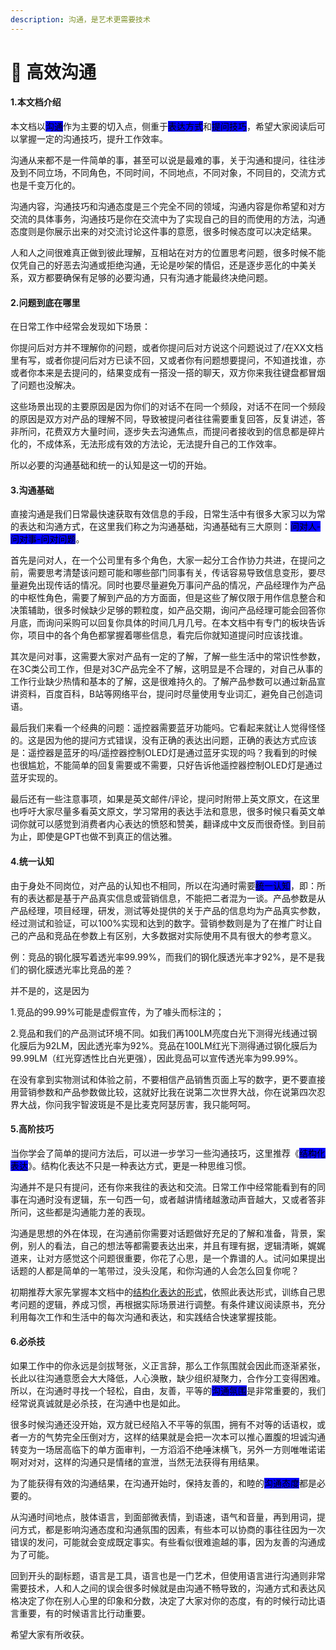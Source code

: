 ```yaml
---
description: 沟通，是艺术更需要技术
---
```


# 🏁 高效沟通

#### 1.本文档介绍

本文档以<mark style="background-color:blue;">沟通</mark>作为主要的切入点，侧重于<mark style="background-color:blue;">表达方式</mark>和<mark style="background-color:blue;">提问技巧</mark>，希望大家阅读后可以掌握一定的沟通技巧，提升工作效率。

沟通从来都不是一件简单的事，甚至可以说是最难的事，关于沟通和提问，往往涉及到不同立场，不同角色，不同时间，不同地点，不同对象，不同目的，交流方式也是千变万化的。

沟通内容，沟通技巧和沟通态度是三个完全不同的领域，沟通内容是你希望和对方交流的具体事务，沟通技巧是你在交流中为了实现自己的目的而使用的方法，沟通态度则是你展示出来的对交流讨论这件事的意愿，很多时候态度可以决定结果。

人和人之间很难真正做到彼此理解，互相站在对方的位置思考问题，很多时候不能仅凭自己的好恶去沟通或拒绝沟通，无论是吵架的情侣，还是逐步恶化的中美关系，双方都要确保有足够的必要沟通，只有沟通才能最终决绝问题。

#### 2.问题到底在哪里

在日常工作中经常会发现如下场景：

你提问后对方并不理解你的问题，或者你提问后对方说这个问题说过了/在XX文档里有写，或者你提问后对方已读不回，又或者你有问题想要提问，不知道找谁，亦或者你本来是去提问的，结果变成有一搭没一搭的聊天，双方你来我往键盘都冒烟了问题也没解决。

这些场景出现的主要原因是因为你们的对话不在同一个频段，对话不在同一个频段的原因是双方对产品的理解不同，导致被提问者往往需要重复回答，反复讲述，答非所问，花费双方大量时间，逐步失去沟通焦点，而提问者接收到的信息都是碎片化的，不成体系，无法形成有效的方法论，无法提升自己的工作效率。

所以必要的沟通基础和统一的认知是这一切的开始。

#### 3.沟通基础

直接沟通是我们日常最快速获取有效信息的手段，日常生活中有很多大家习以为常的表达和沟通方式，在这里我们称之为沟通基础，沟通基础有三大原则：<mark style="background-color:blue;">问对人-问对事-问对问题</mark>。

首先是问对人，在一个公司里有多个角色，大家一起分工合作协力共进，在提问之前，需要思考清楚该问题可能和哪些部门同事有关，传话容易导致信息变形，要尽量避免出现传话的情况。同时也要尽量避免万事问产品的情况，产品经理作为产品的中枢性角色，需要了解到产品的方方面面，但是这些了解仅限于用作信息整合和决策辅助，很多时候缺少足够的颗粒度，如产品交期，询问产品经理可能会回答你月底，而询问采购可以回复你具体的时间几月几号。在本文档中有专门的板块告诉你，项目中的各个角色都掌握着哪些信息，看完后你就知道提问时应该找谁。

其次是问对事，这需要大家对产品有一定的了解，了解一些生活中的常识性参数，在3C类公司工作，但是对3C产品完全不了解，这明显是不合理的，对自己从事的工作行业缺少热情和基本的了解，这是很难持久的。了解产品参数可以通过新品宣讲资料，百度百科，B站等网络平台，提问时尽量使用专业词汇，避免自己创造词语。

最后我们来看一个经典的问题：遥控器需要蓝牙功能吗。它看起来就让人觉得怪怪的。这是因为他的提问方式错误，没有正确的表达出问题，正确的表达方式应该是：遥控器是蓝牙的吗/遥控器控制OLED灯是通过蓝牙实现的吗？我看到的时候也很尴尬，不能简单的回复需要或不需要，只好告诉他遥控器控制OLED灯是通过蓝牙实现的。

最后还有一些注意事项，如果是英文邮件/评论，提问时附带上英文原文，在这里也呼吁大家尽量多看英文原文，学习常用的表达手法和意思，很多时候只看英文单词你就可以感觉到消费者内心表达的愤怒和赞美，翻译成中文反而很奇怪。到目前为止，即使是GPT也做不到真正的信达雅。

#### 4.统一认知

由于身处不同岗位，对产品的认知也不相同，所以在沟通时需要<mark style="background-color:blue;">统一认知</mark>，即：所有的表达都是基于产品真实信息或营销信息，不能把二者混为一谈。产品参数是从产品经理，项目经理，研发，测试等处提供的关于产品的信息均为产品真实参数，经过测试和验证，可以100%实现和达到的数字。营销参数则是为了在推广时让自己的产品和竞品在参数上有区别，大多数据对实际使用不具有很大的参考意义。

例：竞品的钢化膜写着透光率99.99%，而我们的钢化膜透光率才92%，是不是我们的钢化膜透光率比竞品的差？

并不是的，这是因为

1.竞品的99.99%可能是虚假宣传，为了噱头而标注的；

2.竞品和我们的产品测试环境不同。如我们再100LM亮度白光下测得光线通过钢化膜后为92LM，因此透光率为92%。竞品在100LM红光下测得通过钢化膜后为99.99LM（红光穿透性比白光更强），因此竞品可以宣传透光率为99.99%。

在没有拿到实物测试和体验之前，不要相信产品销售页面上写的数字，更不要直接用营销参数和产品参数做比较，这就好比我在说第二次世界大战，你在说第四次忍界大战，你问我宇智波斑是不是比麦克阿瑟厉害，我只能呵呵。

#### 5.高阶技巧

当你学会了简单的提问方法后，可以进一步学习一些沟通技巧，这里推荐《<mark style="background-color:blue;">结构化表达</mark>》。结构化表达不只是一种表达方式，更是一种思维习惯。

沟通并不是只有提问，还有你来我往的表达和交流。日常工作中经常能看到有的同事在沟通时没有逻辑，东一句西一句，或者越讲情绪越激动声音越大，又或者答非所问，这些都是沟通能力差的表现。

沟通是思想的外在体现，在沟通前你需要对话题做好充足的了解和准备，背景，案例，别人的看法，自己的想法等都需要表达出来，并且有理有据，逻辑清晰，娓娓道来，让对方感觉这个问题很重要，你花了心思，是一个靠谱的人。试问如果提出话题的人都是简单的一笔带过，没头没尾，和你沟通的人会怎么回复你呢？

初期推荐大家先掌握本文档中的[结构化表达的形式](ling-ren-xin-sui-de-ti-wen-ji-qiao.md)，依照此表达形式，训练自己思考问题的逻辑，养成习惯，再根据实际场景进行调整。有条件建议阅读原书，充分利用每次工作和生活中的每次沟通和表达，和实践结合快速掌握技能。

#### 6.必杀技

如果工作中的你永远是剑拔弩张，义正言辞，那么工作氛围就会因此而逐渐紧张，长此以往沟通意愿会大大降低，人心涣散，缺少组织凝聚力，合作分工变得困难。所以，在沟通时寻找一个轻松，自由，友善，平等的<mark style="background-color:blue;">沟通氛围</mark>是非常重要的，我们经常说真诚就是必杀技，在沟通中也是如此。

很多时候沟通还没开始，双方就已经陷入不平等的氛围，拥有不对等的话语权，或者一方的气势完全压倒对方，这样的结果就是会把一次本可以推心置腹的坦诚沟通转变为一场居高临下的单方面审判，一方滔滔不绝唾沫横飞，另外一方则唯唯诺诺啊对对对，这样的沟通只是情绪的宣泄，当然无法获得有用结果。

为了能获得有效的沟通结果，在沟通开始时，保持友善的，和睦的<mark style="background-color:blue;">沟通态度</mark>都是必要的。

从沟通时间地点，肢体语言，到面部微表情，到语速，语气和音量，再到用词，提问方式，都是影响沟通态度和沟通氛围的因素，有些本可以协商的事往往因为一次错误的发问，可能就会变成既定事实。有些看似很难逾越的事，因为友善的沟通成为了可能。



回到开头的副标题，语言是工具，语言也是一门艺术，但使用语言进行沟通则非常需要技术，人和人之间的误会很多时候就是由沟通不畅导致的，沟通方式和表达风格决定了你在别人心里的印象和分数，决定了大家对你的态度，有的时候行动比语言重要，有的时候语言比行动重要。

希望大家有所收获。

